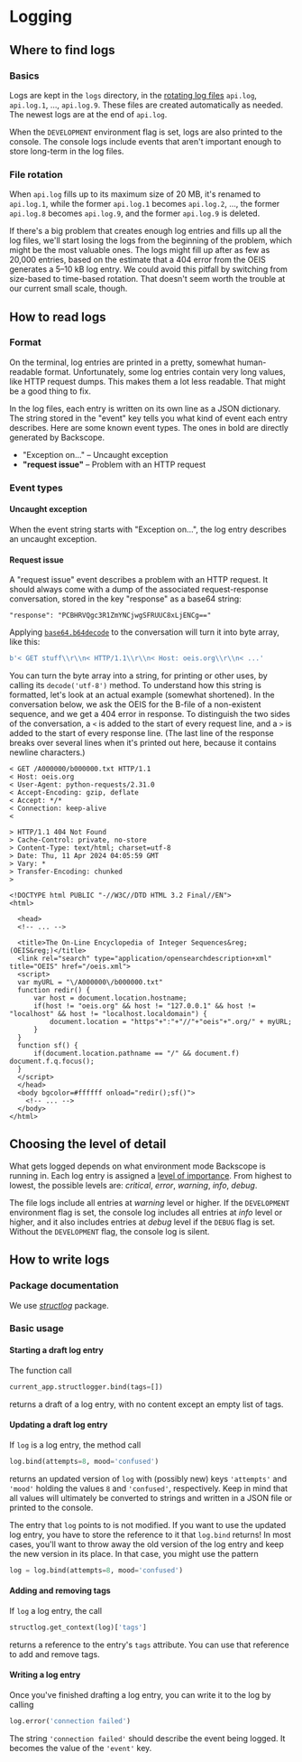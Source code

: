 # Logging

## Where to find logs

### Basics

Logs are kept in the `logs` directory, in the [rotating log files](https://docs.python.org/3/library/logging.handlers.html#logging.handlers.RotatingFileHandler) `api.log`, `api.log.1`, …, `api.log.9`. These files are created automatically as needed. The newest logs are at the end of `api.log`.

When the `DEVELOPMENT` environment flag is set, logs are also printed to the console. The console logs include events that aren't important enough to store long-term in the log files.

### File rotation

When `api.log` fills up to its maximum size of 20&nbsp;MB, it's renamed to `api.log.1`, while the former `api.log.1` becomes `api.log.2`, …, the former `api.log.8` becomes `api.log.9`, and the former `api.log.9` is deleted.

If there's a big problem that creates enough log entries and fills up all the log files, we'll start losing the logs from the beginning of the problem, which might be the most valuable ones. The logs might fill up after as few as 20,000 entries, based on the estimate that a 404 error from the OEIS generates a 5–10&nbsp;kB log entry. We could avoid this pitfall by switching from size-based to time-based rotation. That doesn't seem worth the trouble at our current small scale, though.

## How to read logs

### Format

On the terminal, log entries are printed in a pretty, somewhat human-readable format. Unfortunately, some log entries contain very long values, like HTTP request dumps. This makes them a lot less readable. That might be a good thing to fix.

In the log files, each entry is written on its own line as a JSON dictionary. The string stored in the "event" key tells you what kind of event each entry describes. Here are some known event types. The ones in bold are directly generated by Backscope.

* "Exception on..." – Uncaught exception
* **"request issue"** – Problem with an HTTP request

### Event types

#### Uncaught exception

When the event string starts with "Exception on...", the log entry describes an uncaught exception.

#### Request issue

A "request issue" event describes a problem with an HTTP request. It should always come with a dump of the associated request-response conversation, stored in the key "response" as a base64 string:
```
"response": "PCBHRVQgc3R1ZmYNCjwgSFRUUC8xLjENCg=="
```
Applying [`base64.b64decode`](https://docs.python.org/3/library/base64.html#base64.b64decode) to the conversation will turn it into byte array, like this:
```python
b'< GET stuff\\r\\n< HTTP/1.1\\r\\n< Host: oeis.org\\r\\n< ...'
```
You can turn the byte array into a string, for printing or other uses, by calling its `decode('utf-8')` method. To understand how this string is formatted, let's look at an actual example (somewhat shortened). In the conversation below, we ask the OEIS for the B-file of a non-existent sequence, and we get a 404 error in response. To distinguish the two sides of the conversation, a `<` is added to the start of every request line, and a `>` is added to the start of every response line. (The last line of the response breaks over several lines when it's printed out here, because it contains newline characters.)
```
< GET /A000000/b000000.txt HTTP/1.1
< Host: oeis.org
< User-Agent: python-requests/2.31.0
< Accept-Encoding: gzip, deflate
< Accept: */*
< Connection: keep-alive
< 

> HTTP/1.1 404 Not Found
> Cache-Control: private, no-store
> Content-Type: text/html; charset=utf-8
> Date: Thu, 11 Apr 2024 04:05:59 GMT
> Vary: *
> Transfer-Encoding: chunked
> 

<!DOCTYPE html PUBLIC "-//W3C//DTD HTML 3.2 Final//EN">
<html>
  
  <head>
  <!-- ... -->
  
  <title>The On-Line Encyclopedia of Integer Sequences&reg; (OEIS&reg;)</title>
  <link rel="search" type="application/opensearchdescription+xml" title="OEIS" href="/oeis.xml">
  <script>
  var myURL = "\/A000000\/b000000.txt"
  function redir() {
      var host = document.location.hostname;
      if(host != "oeis.org" && host != "127.0.0.1" && host != "localhost" && host != "localhost.localdomain") {
          document.location = "https"+":"+"//"+"oeis"+".org/" + myURL;
      }
  }
  function sf() {
      if(document.location.pathname == "/" && document.f) document.f.q.focus();
  }
  </script>
  </head>
  <body bgcolor=#ffffff onload="redir();sf()">
    <!-- ... -->
  </body>
</html>
```

## Choosing the level of detail

What gets logged depends on what environment mode Backscope is running in. Each log entry is assigned a [level of importance](https://docs.python.org/3/library/logging.html#logging-levels). From highest to lowest, the possible levels are: *critical*, *error*, *warning*, *info*, *debug*.

The file logs include all entries at *warning* level or higher. If the `DEVELOPMENT` environment flag is set, the console log includes all entries at *info* level or higher, and it also includes entries at *debug* level if the `DEBUG` flag is set. Without the `DEVELOPMENT` flag, the console log is silent.

## How to write logs

### Package documentation

We use [*structlog*](https://www.structlog.org/) package.

### Basic usage

#### Starting a draft log entry

The function call
```python
current_app.structlogger.bind(tags=[])
```
returns a draft of a log entry, with no content except an empty list of tags.

#### Updating a draft log entry

If `log` is a log entry, the method call
```python
log.bind(attempts=8, mood='confused')
```
returns an updated version of `log` with (possibly new) keys `'attempts'` and `'mood'` holding the values `8` and `'confused'`, respectively. Keep in mind that all values will ultimately be converted to strings and written in a JSON file or printed to the console.

The entry that `log` points to is not modified. If you want to use the updated log entry, you have to store the reference to it that `log.bind` returns! In most cases, you'll want to throw away the old version of the log entry and keep the new version in its place. In that case, you might use the pattern
```python
log = log.bind(attempts=8, mood='confused')
```

#### Adding and removing tags

If `log` a log entry, the call
```python
structlog.get_context(log)['tags']
```
returns a reference to the entry's `tags` attribute. You can use that reference to add and remove tags.

#### Writing a log entry

Once you've finished drafting a log entry, you can write it to the log by calling
```python
log.error('connection failed')
```
The string `'connection failed'` should describe the event being logged. It becomes the value of the `'event'` key.